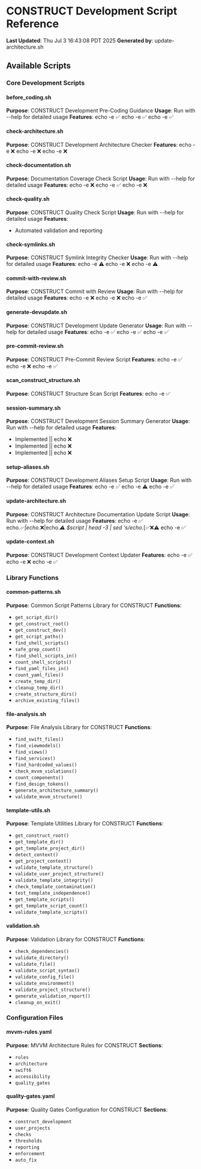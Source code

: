 # CONSTRUCT Development Script Reference

**Last Updated**: Thu Jul  3 16:43:08 PDT 2025
**Generated by**: update-architecture.sh

## Available Scripts

### Core Development Scripts

#### before_coding.sh

**Purpose**: CONSTRUCT Development Pre-Coding Guidance
**Usage**: Run with --help for detailed usage
**Features**:
echo -e ✅
echo -e ✅
echo -e ✅

#### check-architecture.sh

**Purpose**: CONSTRUCT Development Architecture Checker
**Features**:
echo -e ❌
echo -e ❌
echo -e ❌

#### check-documentation.sh

**Purpose**: Documentation Coverage Check Script
**Usage**: Run with --help for detailed usage
**Features**:
echo -e ❌
echo -e ✅
echo -e ❌

#### check-quality.sh

**Purpose**: CONSTRUCT Quality Check Script
**Usage**: Run with --help for detailed usage
**Features**:
- Automated validation and reporting

#### check-symlinks.sh

**Purpose**: CONSTRUCT Symlink Integrity Checker
**Usage**: Run with --help for detailed usage
**Features**:
echo -e ⚠️
echo -e ❌
echo -e ⚠️

#### commit-with-review.sh

**Purpose**: CONSTRUCT Commit with Review
**Usage**: Run with --help for detailed usage
**Features**:
echo -e ❌
echo -e ❌
echo -e ✅

#### generate-devupdate.sh

**Purpose**: CONSTRUCT Development Update Generator
**Usage**: Run with --help for detailed usage
**Features**:
echo -e ✅
echo -e ✅
echo -e ✅

#### pre-commit-review.sh

**Purpose**: CONSTRUCT Pre-Commit Review Script
**Features**:
echo -e ✅
echo -e ❌
echo -e ✅

#### scan_construct_structure.sh

**Purpose**: CONSTRUCT Structure Scan Script
**Features**:
echo -e ✅

#### session-summary.sh

**Purpose**: CONSTRUCT Development Session Summary Generator
**Usage**: Run with --help for detailed usage
**Features**:
- Implemented || echo ❌
- Implemented || echo ❌
- Implemented || echo ❌

#### setup-aliases.sh

**Purpose**: CONSTRUCT Development Aliases Setup Script
**Usage**: Run with --help for detailed usage
**Features**:
echo -e ✅
echo -e ⚠️
echo -e ✅

#### update-architecture.sh

**Purpose**: CONSTRUCT Architecture Documentation Update Script
**Usage**: Run with --help for detailed usage
**Features**:
echo -e ✅
echo.*✅\|echo.*❌\|echo.*⚠️ $script | head -3 | sed 's/echo.*[✅❌⚠️
echo -e ✅

#### update-context.sh

**Purpose**: CONSTRUCT Development Context Updater
**Features**:
echo -e ✅
echo -e ❌
echo -e ✅


### Library Functions

#### common-patterns.sh

**Purpose**: Common Script Patterns Library for CONSTRUCT
**Functions**:
- `get_script_dir()`
- `get_construct_root()`
- `get_construct_dev()`
- `get_script_paths()`
- `find_shell_scripts()`
- `safe_grep_count()`
- `find_shell_scripts_in()`
- `count_shell_scripts()`
- `find_yaml_files_in()`
- `count_yaml_files()`
- `create_temp_dir()`
- `cleanup_temp_dir()`
- `create_structure_dirs()`
- `archive_existing_files()`

#### file-analysis.sh

**Purpose**: File Analysis Library for CONSTRUCT
**Functions**:
- `find_swift_files()`
- `find_viewmodels()`
- `find_views()`
- `find_services()`
- `find_hardcoded_values()`
- `check_mvvm_violations()`
- `count_components()`
- `find_design_tokens()`
- `generate_architecture_summary()`
- `validate_mvvm_structure()`

#### template-utils.sh

**Purpose**: Template Utilities Library for CONSTRUCT
**Functions**:
- `get_construct_root()`
- `get_template_dir()`
- `get_template_project_dir()`
- `detect_context()`
- `get_project_context()`
- `validate_template_structure()`
- `validate_user_project_structure()`
- `validate_template_integrity()`
- `check_template_contamination()`
- `test_template_independence()`
- `get_template_scripts()`
- `get_template_script_count()`
- `validate_template_scripts()`

#### validation.sh

**Purpose**: Validation Library for CONSTRUCT
**Functions**:
- `check_dependencies()`
- `validate_directory()`
- `validate_file()`
- `validate_script_syntax()`
- `validate_config_file()`
- `validate_environment()`
- `validate_project_structure()`
- `generate_validation_report()`
- `cleanup_on_exit()`


### Configuration Files

#### mvvm-rules.yaml

**Purpose**: MVVM Architecture Rules for CONSTRUCT
**Sections**:
- `rules`
- `architecture`
- `swift6`
- `accessibility`
- `quality_gates`

#### quality-gates.yaml

**Purpose**: Quality Gates Configuration for CONSTRUCT
**Sections**:
- `construct_development`
- `user_projects`
- `checks`
- `thresholds`
- `reporting`
- `enforcement`
- `auto_fix`

